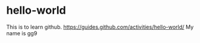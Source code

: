# hello-world
This is to learn github. https://guides.github.com/activities/hello-world/
My name is gg9
